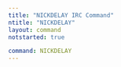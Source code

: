 ```yaml
---
title: "NICKDELAY IRC Command"
ntitle: "NICKDELAY"
layout: command
notstarted: true

command: NICKDELAY
---
```

